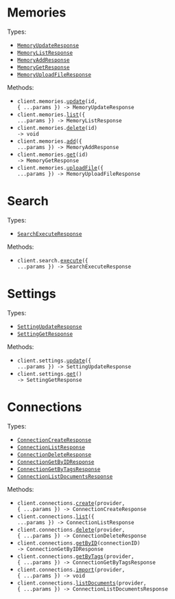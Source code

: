 # Memories

Types:

- <code><a href="./src/resources/memories.ts">MemoryUpdateResponse</a></code>
- <code><a href="./src/resources/memories.ts">MemoryListResponse</a></code>
- <code><a href="./src/resources/memories.ts">MemoryAddResponse</a></code>
- <code><a href="./src/resources/memories.ts">MemoryGetResponse</a></code>
- <code><a href="./src/resources/memories.ts">MemoryUploadFileResponse</a></code>

Methods:

- <code title="patch /v3/memories/{id}">client.memories.<a href="./src/resources/memories.ts">update</a>(id, { ...params }) -> MemoryUpdateResponse</code>
- <code title="post /v3/memories/list">client.memories.<a href="./src/resources/memories.ts">list</a>({ ...params }) -> MemoryListResponse</code>
- <code title="delete /v3/memories/{id}">client.memories.<a href="./src/resources/memories.ts">delete</a>(id) -> void</code>
- <code title="post /v3/memories">client.memories.<a href="./src/resources/memories.ts">add</a>({ ...params }) -> MemoryAddResponse</code>
- <code title="get /v3/memories/{id}">client.memories.<a href="./src/resources/memories.ts">get</a>(id) -> MemoryGetResponse</code>
- <code title="post /v3/memories/file">client.memories.<a href="./src/resources/memories.ts">uploadFile</a>({ ...params }) -> MemoryUploadFileResponse</code>

# Search

Types:

- <code><a href="./src/resources/search.ts">SearchExecuteResponse</a></code>

Methods:

- <code title="post /v3/search">client.search.<a href="./src/resources/search.ts">execute</a>({ ...params }) -> SearchExecuteResponse</code>

# Settings

Types:

- <code><a href="./src/resources/settings.ts">SettingUpdateResponse</a></code>
- <code><a href="./src/resources/settings.ts">SettingGetResponse</a></code>

Methods:

- <code title="patch /v3/settings">client.settings.<a href="./src/resources/settings.ts">update</a>({ ...params }) -> SettingUpdateResponse</code>
- <code title="get /v3/settings">client.settings.<a href="./src/resources/settings.ts">get</a>() -> SettingGetResponse</code>

# Connections

Types:

- <code><a href="./src/resources/connections.ts">ConnectionCreateResponse</a></code>
- <code><a href="./src/resources/connections.ts">ConnectionListResponse</a></code>
- <code><a href="./src/resources/connections.ts">ConnectionDeleteResponse</a></code>
- <code><a href="./src/resources/connections.ts">ConnectionGetByIDResponse</a></code>
- <code><a href="./src/resources/connections.ts">ConnectionGetByTagsResponse</a></code>
- <code><a href="./src/resources/connections.ts">ConnectionListDocumentsResponse</a></code>

Methods:

- <code title="post /v3/connections/{provider}">client.connections.<a href="./src/resources/connections.ts">create</a>(provider, { ...params }) -> ConnectionCreateResponse</code>
- <code title="post /v3/connections/list">client.connections.<a href="./src/resources/connections.ts">list</a>({ ...params }) -> ConnectionListResponse</code>
- <code title="delete /v3/connections/{provider}">client.connections.<a href="./src/resources/connections.ts">delete</a>(provider, { ...params }) -> ConnectionDeleteResponse</code>
- <code title="get /v3/connections/{connectionId}">client.connections.<a href="./src/resources/connections.ts">getByID</a>(connectionID) -> ConnectionGetByIDResponse</code>
- <code title="post /v3/connections/{provider}/connection">client.connections.<a href="./src/resources/connections.ts">getByTags</a>(provider, { ...params }) -> ConnectionGetByTagsResponse</code>
- <code title="post /v3/connections/{provider}/import">client.connections.<a href="./src/resources/connections.ts">import</a>(provider, { ...params }) -> void</code>
- <code title="post /v3/connections/{provider}/documents">client.connections.<a href="./src/resources/connections.ts">listDocuments</a>(provider, { ...params }) -> ConnectionListDocumentsResponse</code>
